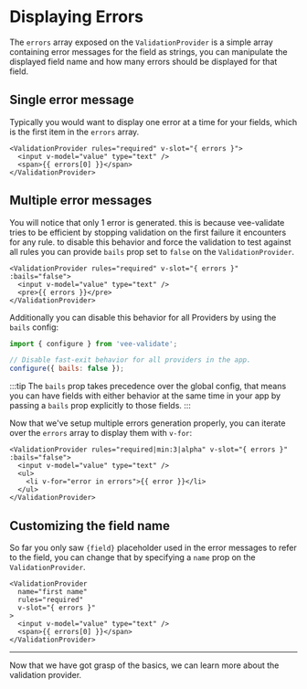 # Displaying Errors

The `errors` array exposed on the `ValidationProvider` is a simple array containing error messages for the field as strings, you can manipulate the displayed field name and how many errors should be displayed for that field.

## Single error message

Typically you would want to display one error at a time for your fields, which is the first item in the `errors` array.

```vue{3}
<ValidationProvider rules="required" v-slot="{ errors }">
  <input v-model="value" type="text" />
  <span>{{ errors[0] }}</span>
</ValidationProvider>
```

## Multiple error messages

You will notice that only 1 error is generated. this is because vee-validate tries to be efficient by stopping validation on the first failure it encounters for any rule. to disable this behavior and force the validation to test against all rules you can provide `bails` prop set to `false` on the `ValidationProvider`.

```vue{3}
<ValidationProvider rules="required" v-slot="{ errors }" :bails="false">
  <input v-model="value" type="text" />
  <pre>{{ errors }}</pre>
</ValidationProvider>
```

Additionally you can disable this behavior for all Providers by using the `bails` config:

```js
import { configure } from 'vee-validate';

// Disable fast-exit behavior for all providers in the app.
configure({ bails: false });
```

:::tip
  The `bails` prop takes precedence over the global config, that means you can have fields with either behavior at the same time in your app by passing a `bails` prop explicitly to those fields.
:::

Now that we've setup multiple errors generation properly, you can iterate over the `errors` array to display them with `v-for`:

```vue{1,4}
<ValidationProvider rules="required|min:3|alpha" v-slot="{ errors }" :bails="false">
  <input v-model="value" type="text" />
  <ul>
    <li v-for="error in errors">{{ error }}</li>
  </ul>
</ValidationProvider>
```

## Customizing the field name

So far you only saw `{field}` placeholder used in the error messages to refer to the field, you can change that by specifying a `name` prop on the `ValidationProvider`.

```vue{2}
<ValidationProvider
  name="first name"
  rules="required"
  v-slot="{ errors }"
>
  <input v-model="value" type="text" />
  <span>{{ errors[0] }}</span>
</ValidationProvider>
```

 <!-- TODO: Add localization and custom messages guide -->
<!-- Messages can also be localized and customized per field. -->

---

Now that we have got grasp of the basics, we can learn more about the validation provider.
